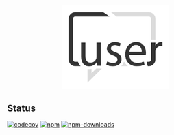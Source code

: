<p align="center">
  <a href="./"><img width="250" src="https://raw.githubusercontent.com/rubeniskov/cuser/master/docs/logo.svg" alt="cuser logo" /></a>
</p>

## Status
[![codecov](https://codecov.io/gh/rubeniskov/cuser/branch/master/graph/badge.svg?flag=reader)](https://codecov.io/gh/rubeniskov/cuser)
[![npm](https://img.shields.io/npm/v/@cuser/reader.svg)](https://www.npmjs.com/package/@cuser/reader)
[![npm-downloads](https://img.shields.io/npm/dw/@cuser/reader)](https://www.npmjs.com/package/@cuser/reader)


